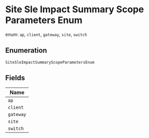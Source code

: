 
# Site Sle Impact Summary Scope Parameters Enum

enum: `ap`, `client`, `gateway`, `site`, `switch`

## Enumeration

`SiteSleImpactSummaryScopeParametersEnum`

## Fields

| Name |
|  --- |
| `ap` |
| `client` |
| `gateway` |
| `site` |
| `switch` |

